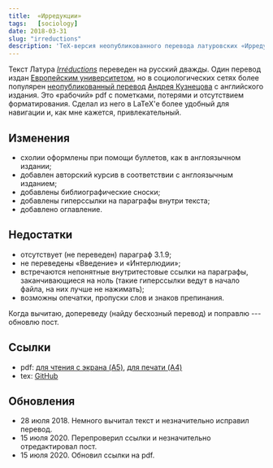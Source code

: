 ```yaml
---
title:	«Ирредукции»
tags:	[sociology]
date: 2018-03-31
slug: "irreductions"
description: 'TeX-версия неопубликованного перевода латуровских «Ирредукций».'
---
```


Текст Латура _[Irréductions](http://www.bruno-latour.fr/node/214)_
переведен на русский дважды. Один перевод издан [Европейским
университетом](http://www.eupress.ru/books/index/item/id/219), но в
социологических сетях более популярен [неопубликованный
перевод](https://vk.com/topic-8359708_26941259 ) [Андрея
Кузнецова](https://volsu.academia.edu/andysmith) с английского
издания. Это «рабочий» pdf с пометками, потерями и отсутствием
форматирования. Сделал из него в LaTeX'е более удобный для навигации
и, как мне кажется, привлекательный.

## Изменения
* схолии оформлены при помощи буллетов, как в англоязычном издании;
* добавлен авторский курсив в соответствии с англоязычным изданием;
* добавлены библиографические сноски;
* добавлены гиперссылки на параграфы внутри текста;
* добавлено оглавление.

## Недостатки

* отсутствует (не переведен) параграф 3.1.9;
* не переведены «Введение» и «Интерлюдии»;
* встречаются непонятные внутритестовые ссылки на параграфы,
  заканчивающиеся на ноль (такие гиперссылки ведут в начало файла, на
  них лучше не нажимать);
* возможны опечатки, пропуски слов и знаков препинания.

Когда вычитаю, допереведу (найду бесхозный перевод) и
поправлю --- обновлю пост.

## Ссылки

* pdf: [для чтения с экрана
  (A5)](https://raw.githubusercontent.com/rmatv/samizdat/master/irreductions/irreductions_a5.pdf),
  [для печати
  (A4)](https://raw.githubusercontent.com/rmatv/samizdat/master/irreductions/irreductions_a4.pdf)
* tex: [GitHub](https://github.com/rmatv/samizdat/tree/master/irreductions)

## Обновления

* 28 июля 2018. Немного вычитал текст и незначительно исправил перевод.
* 15 июля 2020. Перепроверил ссылки и незначительно отредактировал
  пост.
* 15 июля 2020. Обновил ссылки на pdf.
